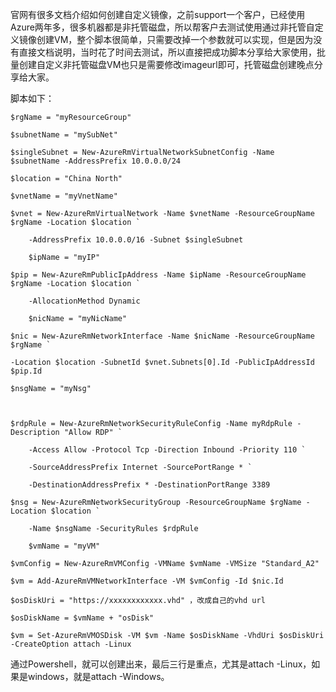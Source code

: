 官网有很多文档介绍如何创建自定义镜像，之前support一个客户，已经使用Azure两年多，很多机器都是非托管磁盘，所以帮客户去测试使用通过非托管自定义镜像创建VM，整个脚本很简单，只需要改掉一个参数就可以实现，但是因为没有直接文档说明，当时花了时间去测试，所以直接把成功脚本分享给大家使用，批量创建自定义非托管磁盘VM也只是需要修改imageurl即可，托管磁盘创建晚点分享给大家。

脚本如下：

```
$rgName = "myResourceGroup"

$subnetName = "mySubNet"

$singleSubnet = New-AzureRmVirtualNetworkSubnetConfig -Name $subnetName -AddressPrefix 10.0.0.0/24

$location = "China North"

$vnetName = "myVnetName"

$vnet = New-AzureRmVirtualNetwork -Name $vnetName -ResourceGroupName $rgName -Location $location `

    -AddressPrefix 10.0.0.0/16 -Subnet $singleSubnet

    $ipName = "myIP"

$pip = New-AzureRmPublicIpAddress -Name $ipName -ResourceGroupName $rgName -Location $location `

    -AllocationMethod Dynamic

    $nicName = "myNicName"

$nic = New-AzureRmNetworkInterface -Name $nicName -ResourceGroupName $rgName `

-Location $location -SubnetId $vnet.Subnets[0].Id -PublicIpAddressId $pip.Id

$nsgName = "myNsg"

 

$rdpRule = New-AzureRmNetworkSecurityRuleConfig -Name myRdpRule -Description "Allow RDP" `

    -Access Allow -Protocol Tcp -Direction Inbound -Priority 110 `

    -SourceAddressPrefix Internet -SourcePortRange * `

    -DestinationAddressPrefix * -DestinationPortRange 3389

$nsg = New-AzureRmNetworkSecurityGroup -ResourceGroupName $rgName -Location $location `

    -Name $nsgName -SecurityRules $rdpRule

    $vmName = "myVM"

$vmConfig = New-AzureRmVMConfig -VMName $vmName -VMSize "Standard_A2"

$vm = Add-AzureRmVMNetworkInterface -VM $vmConfig -Id $nic.Id

$osDiskUri = "https://xxxxxxxxxxxx.vhd" ，改成自己的vhd url

$osDiskName = $vmName + "osDisk"

$vm = Set-AzureRmVMOSDisk -VM $vm -Name $osDiskName -VhdUri $osDiskUri -CreateOption attach -Linux
```

 

通过Powershell，就可以创建出来，最后三行是重点，尤其是attach -Linux，如果是windows，就是attach -Windows。
